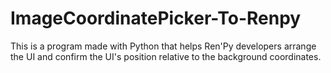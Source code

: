 # ImageCoordinatePicker-To-Renpy
This is a program made with Python that helps Ren'Py developers arrange the UI and confirm the UI's position relative to the background coordinates.
